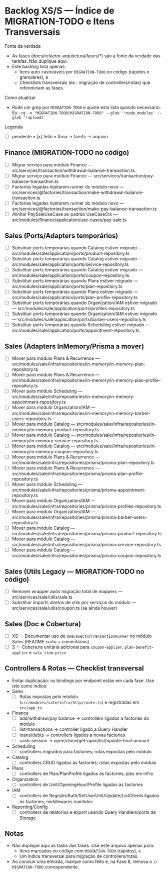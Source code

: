 # Backlog XS/S — Índice de MIGRATION-TODO e Itens Transversais

Fonte da verdade
- As fases (docs/refactor-arquitetura/fases/*) são a fonte da verdade das tarefas. Não duplique aqui.
- Este backlog lista apenas:
  - Itens auto-rastreáveis por `MIGRATION-TODO` no código (rápidos e granulares), e
  - Checklists transversais (ex.: migração de controllers/rotas) que referenciam as fases.
  
Como atualizar
- Rode um grep por `MIGRATION-TODO` e ajuste esta lista quando necessário.
  Ex.: `rg -n "MIGRATION-TODO|MIGRATION‑TODO" --glob '!node_modules' --glob '!uploads'`

Legenda
- [ ] pendente • [x] feito • Área → tarefa → arquivo

## Finance (MIGRATION-TODO no código)
- [ ] Migrar serviço para módulo Finance — src/services/transaction/withdrawal-balance-transaction.ts
- [ ] Migrar serviço para módulo Finance — src/services/transaction/pay-balance-transaction.ts
- [ ] Factories legadas injetarem runner do módulo novo — src/services/@factories/transaction/make-withdrawal-balance-transaction.ts
- [ ] Factories legadas injetarem runner do módulo novo — src/services/@factories/transaction/make-pay-balance-transaction.ts
- [ ] Alinhar PaySaleUseCase ao padrão UseCaseCtx — src/modules/finance/application/use-cases/pay-sale.ts

## Sales (Ports/Adapters temporários)
- [ ] Substituir ports temporárias quando Catalog estiver migrado — src/modules/sale/application/ports/product-repository.ts
- [ ] Substituir ports temporárias quando Catalog estiver migrado — src/modules/sale/application/ports/service-repository.ts
- [ ] Substituir ports temporárias quando Catalog estiver migrado — src/modules/sale/application/ports/coupon-repository.ts
- [ ] Substituir ports temporárias quando Plans estiver migrado — src/modules/sale/application/ports/plan-repository.ts
- [ ] Substituir ports temporárias quando Plans estiver migrado — src/modules/sale/application/ports/plan-profile-repository.ts
- [ ] Substituir ports temporárias quando Organization/IAM estiver migrado — src/modules/sale/application/ports/profiles-repository.ts
- [ ] Substituir ports temporárias quando Organization/IAM estiver migrado — src/modules/sale/application/ports/barber-users-repository.ts
- [ ] Substituir ports temporárias quando Scheduling estiver migrado — src/modules/sale/application/ports/appointment-repository.ts

## Sales (Adapters InMemory/Prisma a mover)
- [ ] Mover para módulo Plans & Recurrence — src/modules/sale/infra/repositories/in-memory/in-memory-plan-repository.ts
- [ ] Mover para módulo Plans & Recurrence — src/modules/sale/infra/repositories/in-memory/in-memory-plan-profile-repository.ts
- [ ] Mover para módulo Scheduling — src/modules/sale/infra/repositories/in-memory/in-memory-appointment-repository.ts
- [ ] Mover para módulo Organization/IAM — src/modules/sale/infra/repositories/in-memory/in-memory-barber-users-repository.ts
- [ ] Mover para módulo Catalog — src/modules/sale/infra/repositories/in-memory/in-memory-product-repository.ts
- [ ] Mover para módulo Catalog — src/modules/sale/infra/repositories/in-memory/in-memory-service-repository.ts
- [ ] Mover para módulo Catalog — src/modules/sale/infra/repositories/in-memory/in-memory-coupon-repository.ts
- [ ] Mover para módulo Plans & Recurrence — src/modules/sale/infra/repositories/prisma/prisma-plan-repository.ts
- [ ] Mover para módulo Plans & Recurrence — src/modules/sale/infra/repositories/prisma/prisma-plan-profile-repository.ts
- [ ] Mover para módulo Scheduling — src/modules/sale/infra/repositories/prisma/prisma-appointment-repository.ts
- [ ] Mover para módulo Organization/IAM — src/modules/sale/infra/repositories/prisma/prisma-profiles-repository.ts
- [ ] Mover para módulo Organization/IAM — src/modules/sale/infra/repositories/prisma/prisma-barber-users-repository.ts
- [ ] Mover para módulo Catalog — src/modules/sale/infra/repositories/prisma/prisma-product-repository.ts
- [ ] Mover para módulo Catalog — src/modules/sale/infra/repositories/prisma/prisma-service-repository.ts
- [ ] Mover para módulo Catalog — src/modules/sale/infra/repositories/prisma/prisma-coupon-repository.ts

## Sales (Utils Legacy — MIGRATION-TODO no código)
- [ ] Remover wrapper após migração total de mappers — src/services/sale/utils/sale.ts
- [ ] Substituir imports diretos de utils por serviços do módulo — src/services/sale/utils/coupon.ts (se ainda houver)

## Sales (Doc e Cobertura)
- [ ] XS — Documentar uso de `UseCaseCtx`/`TransactionRunner` no módulo Sales (README curto + comentários)
- [ ] S — Cobertura unitária adicional para `coupon-applier`, `plan-benefit-applier` e `sale-item-price`

## Controllers & Rotas — Checklist transversal
- Evitar duplicação: os bindings por endpoint estão em cada fase. Use isto como índice:
- Sales
  - [ ] Rotas expostas pelo módulo (`src/modules/sale/infra/http/route.ts`) e registradas em `src/app.ts`
- Finance
  - [ ] add/withdraw/pay balance → controllers ligados a factories do módulo
  - [ ] list-transactions → controller ligado a Query Handler
  - [ ] loans/debts → controllers ligados a novas factories
  - [ ] cash-session → open/close/get-open/list/update-final-amount
- Scheduling
  - [ ] controllers migrados para factories; rotas expostas pelo módulo
- Catalog
  - [ ] controllers CRUD ligados às factories; rotas expostas pelo módulo
- Plans
  - [ ] controllers de Plan/PlanProfile ligados às factories; jobs em infra
- Organization
  - [ ] controllers de Unit/OpeningHour/Profile ligados às factories
- IAM
  - [ ] controllers de Register/Auth/SetUserUnit/Update/ListClients ligados às factories; middlewares mantidos
- Reporting/Config
  - [ ] controllers de relatórios e export usando Query Handlers/ports de Storage

## Notas
- Não duplique aqui as tasks das fases. Use este arquivo apenas para:
  - Itens marcados no código com `MIGRATION-TODO` (rápidos), e
  - Um índice transversal para migração de controllers/rotas.
- Ao concluir uma entrada, marque como feito e, na Fase 8, remova o `// MIGRATION-TODO` correspondente.
